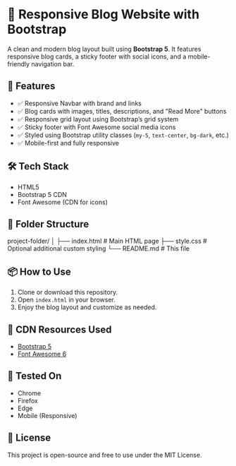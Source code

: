 # 📰 Responsive Blog Website with Bootstrap

A clean and modern blog layout built using **Bootstrap 5**. It features responsive blog cards, a sticky footer with social icons, and a mobile-friendly navigation bar.

## 🚀 Features

- ✅ Responsive Navbar with brand and links
- ✅ Blog cards with images, titles, descriptions, and "Read More" buttons
- ✅ Responsive grid layout using Bootstrap’s grid system
- ✅ Sticky footer with Font Awesome social media icons
- ✅ Styled using Bootstrap utility classes (`my-5`, `text-center`, `bg-dark`, etc.)
- ✅ Mobile-first and fully responsive


## 🛠️ Tech Stack

- HTML5
- Bootstrap 5 CDN
- Font Awesome (CDN for icons)

## 📂 Folder Structure

project-folder/
│
├── index.html # Main HTML page
├── style.css # Optional additional custom styling
└── README.md # This file


## 📦 How to Use

1. Clone or download this repository.
2. Open `index.html` in your browser.
3. Enjoy the blog layout and customize as needed.

## 🔗 CDN Resources Used

- [Bootstrap 5](https://getbootstrap.com/docs/5.3/getting-started/introduction/)
- [Font Awesome 6](https://cdnjs.com/libraries/font-awesome)

## 📱 Tested On

- Chrome
- Firefox
- Edge
- Mobile (Responsive)

## 📝 License

This project is open-source and free to use under the MIT License.
